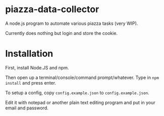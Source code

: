 piazza-data-collector
=====================

A node.js program to automate various piazza tasks (very WIP).

Currently does nothing but login and store the cookie.

Installation
=====================

First, install Node.JS and npm.

Then open up a terminal/console/command prompt/whatever.
Type in `npm install` and press enter.

To setup a config, copy `config.example.json` to `config.example.json`.

Edit it with notepad or another plain text editing program and put in your email and password.
